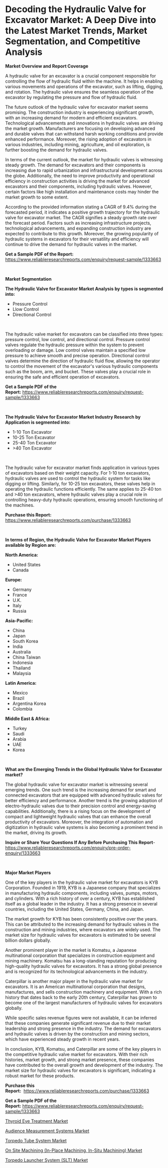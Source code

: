 <p><h1>Decoding the Hydraulic Valve for Excavator Market: A Deep Dive into the Latest Market Trends, Market Segmentation, and Competitive Analysis</h1></p><p><strong>Market Overview and Report Coverage</strong></p>
<p><p>A hydraulic valve for an excavator is a crucial component responsible for controlling the flow of hydraulic fluid within the machine. It helps in enabling various movements and operations of the excavator, such as lifting, digging, and rotation. The hydraulic valve ensures the seamless operation of the excavator by regulating the pressure and flow of hydraulic fluid.</p><p>The future outlook of the hydraulic valve for excavator market seems promising. The construction industry is experiencing significant growth, with an increasing demand for modern and efficient excavators. Technological advancements and innovations in hydraulic valves are driving the market growth. Manufacturers are focusing on developing advanced and durable valves that can withstand harsh working conditions and provide enhanced performance. Moreover, the rising adoption of excavators in various industries, including mining, agriculture, and oil exploration, is further boosting the demand for hydraulic valves. </p><p>In terms of the current outlook, the market for hydraulic valves is witnessing steady growth. The demand for excavators and their components is increasing due to rapid urbanization and infrastructural development across the globe. Additionally, the need to improve productivity and operational efficiency in construction activities is driving the market for advanced excavators and their components, including hydraulic valves. However, certain factors like high installation and maintenance costs may hinder the market growth to some extent.</p><p>According to the provided information stating a CAGR of 9.4% during the forecasted period, it indicates a positive growth trajectory for the hydraulic valve for excavator market. The CAGR signifies a steady growth rate over the forecast period. Factors such as increasing infrastructure projects, technological advancements, and expanding construction industry are expected to contribute to this growth. Moreover, the growing popularity of hydraulic systems in excavators for their versatility and efficiency will continue to drive the demand for hydraulic valves in the market.</p></p>
<p><strong>Get a Sample PDF of the Report:</strong> <a href="https://www.reliableresearchreports.com/enquiry/request-sample/1333663">https://www.reliableresearchreports.com/enquiry/request-sample/1333663</a></p>
<p>&nbsp;</p>
<p><strong>Market Segmentation</strong></p>
<p><strong>The Hydraulic Valve for Excavator Market Analysis by types is segmented into:</strong></p>
<p><ul><li>Pressure Control</li><li>Llow Control</li><li>Directional Control</li></ul></p>
<p>&nbsp;</p>
<p><p>The hydraulic valve market for excavators can be classified into three types: pressure control, low control, and directional control. Pressure control valves regulate the hydraulic pressure within the system to prevent overloading or damage. Low control valves maintain a specified low pressure to achieve smooth and precise operation. Directional control valves determine the direction of hydraulic fluid flow, allowing the operator to control the movement of the excavator's various hydraulic components such as the boom, arm, and bucket. These valves play a crucial role in ensuring the safe and efficient operation of excavators.</p></p>
<p><strong>Get a Sample PDF of the Report:</strong>&nbsp;<a href="https://www.reliableresearchreports.com/enquiry/request-sample/1333663">https://www.reliableresearchreports.com/enquiry/request-sample/1333663</a></p>
<p>&nbsp;</p>
<p><strong>The Hydraulic Valve for Excavator Market Industry Research by Application is segmented into:</strong></p>
<p><ul><li>1-10 Ton Excavator</li><li>10-25 Ton Excavator</li><li>25-40 Ton Excavator</li><li>>40 Ton Excavator</li></ul></p>
<p>&nbsp;</p>
<p><p>The hydraulic valve for excavator market finds application in various types of excavators based on their weight capacity. For 1-10 ton excavators, hydraulic valves are used to control the hydraulic system for tasks like digging or lifting. Similarly, for 10-25 ton excavators, these valves help in operating the hydraulic functions efficiently. The same applies to 25-40 ton and >40 ton excavators, where hydraulic valves play a crucial role in controlling heavy-duty hydraulic operations, ensuring smooth functioning of the machines.</p></p>
<p><strong>Purchase this Report:</strong>&nbsp; <a href="https://www.reliableresearchreports.com/purchase/1333663">https://www.reliableresearchreports.com/purchase/1333663</a></p>
<p>&nbsp;</p>
<p><strong>In terms of Region, the Hydraulic Valve for Excavator Market Players available by Region are:</strong></p>
<p>
    <p> <strong> North America: </strong>
        <ul>
            <li>United States</li>
            <li>Canada</li>
        </ul>
        </p> 
    <p> <strong> Europe: </strong>
        <ul>
            <li>Germany</li>
            <li>France</li>
            <li>U.K.</li>
            <li>Italy</li>
            <li>Russia</li>
        </ul>
        </p> 
    <p> <strong> Asia-Pacific: </strong>
        <ul>
            <li>China</li>
            <li>Japan</li>
            <li>South Korea</li>
            <li>India</li>
            <li>Australia</li>
            <li>China Taiwan</li>
            <li>Indonesia</li>
            <li>Thailand</li>
            <li>Malaysia</li>
        </ul>
        </p> 
    <p> <strong> Latin America: </strong>
        <ul>
            <li>Mexico</li>
            <li>Brazil</li>
            <li>Argentina Korea</li>
            <li>Colombia</li>
        </ul>
        </p> 
    <p> <strong> Middle East & Africa: </strong>
        <ul>
            <li>Turkey</li>
            <li>Saudi</li>
            <li>Arabia</li>
            <li>UAE</li>
            <li>Korea</li>
        </ul>
    </p>
    </p>
<p>&nbsp;</p>
<p><strong>What are the Emerging Trends in the Global Hydraulic Valve for Excavator market?</strong></p>
<p><p>The global hydraulic valve for excavator market is witnessing several emerging trends. One such trend is the increasing demand for smart and connected excavators that are equipped with advanced hydraulic valves for better efficiency and performance. Another trend is the growing adoption of electro-hydraulic valves due to their precision control and energy-saving capabilities. Additionally, there is a rising focus on the development of compact and lightweight hydraulic valves that can enhance the overall productivity of excavators. Moreover, the integration of automation and digitization in hydraulic valve systems is also becoming a prominent trend in the market, driving its growth.</p></p>
<p><strong>Inquire or Share Your Questions If Any Before Purchasing This Report</strong>- <a href="https://www.reliableresearchreports.com/enquiry/pre-order-enquiry/1333663">https://www.reliableresearchreports.com/enquiry/pre-order-enquiry/1333663</a></p>
<p>&nbsp;</p>
<p><strong>Major Market Players</strong></p>
<p><p>One of the key players in the hydraulic valve market for excavators is KYB Corporation. Founded in 1919, KYB is a Japanese company that specializes in manufacturing hydraulic components, including valves, pumps, motors, and cylinders. With a rich history of over a century, KYB has established itself as a global leader in the industry. It has a strong presence in several countries, including the United States, Germany, China, and Japan.</p><p>The market growth for KYB has been consistently positive over the years. This can be attributed to the increasing demand for hydraulic valves in the construction and mining industries, where excavators are widely used. The market size for hydraulic valves for excavators is estimated to be several billion dollars globally.</p><p>Another prominent player in the market is Komatsu, a Japanese multinational corporation that specializes in construction equipment and mining machinery. Komatsu has a long-standing reputation for producing high-quality hydraulic valves for excavators. It has a strong global presence and is recognized for its technological advancements in the industry.</p><p>Caterpillar is another major player in the hydraulic valve market for excavators. It is an American multinational corporation that designs, manufactures, and sells construction machinery and equipment. With a rich history that dates back to the early 20th century, Caterpillar has grown to become one of the largest manufacturers of hydraulic valves for excavators globally.</p><p>While specific sales revenue figures were not available, it can be inferred that these companies generate significant revenue due to their market leadership and strong presence in the industry. The demand for excavators and hydraulic valves is driven by the construction and mining sectors, which have experienced steady growth in recent years.</p><p>In conclusion, KYB, Komatsu, and Caterpillar are some of the key players in the competitive hydraulic valve market for excavators. With their rich histories, market growth, and strong market presence, these companies have contributed to the overall growth and development of the industry. The market size for hydraulic valves for excavators is significant, indicating a robust market for these products.</p></p>
<p><strong>Purchase this Report:</strong>&nbsp;&nbsp;<a href="https://www.reliableresearchreports.com/purchase/1333663">https://www.reliableresearchreports.com/purchase/1333663</a></p>
<p></p>
<p><strong>Get a Sample PDF of the Report:</strong>&nbsp;<a href="https://www.reliableresearchreports.com/enquiry/request-sample/1333663">https://www.reliableresearchreports.com/enquiry/request-sample/1333663</a></p>
<p><p><a href="https://medium.com/@ginawindler1965/thyroid-eye-treatment-market-size-cagr-trends-2024-2030-32b038bb9ed4">Thyroid Eye Treatment Market</a></p><p><a href="https://medium.com/@dessiefadel/audience-measurement-systems-market-size-cagr-trends-2024-2030-a91258038981">Audience Measurement Systems Market</a></p><p><a href="https://www.linkedin.com/pulse/torpedo-tube-system-market-share-amp-new-trends-analysis-pitvc/">Torpedo Tube System Market</a></p><p><a href="https://github.com/abdelrhmankishk22/Market-Research-Report-List-1/blob/main/on-site-machining-in-place-machining-in-situ-machining-market.md">On Site Machining (In-Place Machining, In-Situ Machining) Market</a></p><p><a href="https://www.linkedin.com/pulse/torpedo-launcher-system-slt-market-size-share-amp-trends-o26ec/">Torpedo Launcher System (SLT) Market</a></p></p>